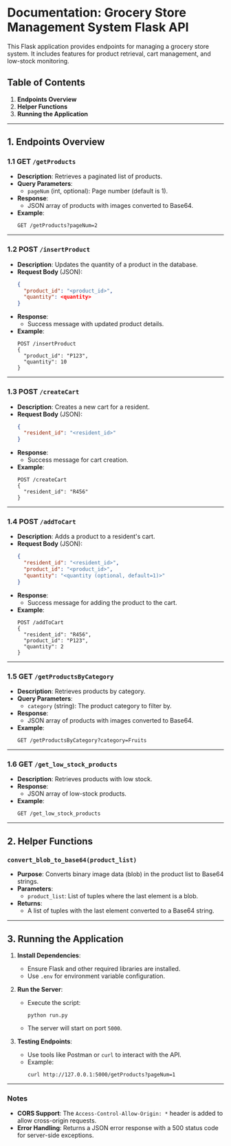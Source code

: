 
# Documentation: Grocery Store Management System Flask API

This Flask application provides endpoints for managing a grocery store system. It includes features for product retrieval, cart management, and low-stock monitoring.

## Table of Contents
1. **Endpoints Overview**
2. **Helper Functions**
3. **Running the Application**

---

## 1. Endpoints Overview

### **1.1 GET `/getProducts`**
- **Description**: Retrieves a paginated list of products.
- **Query Parameters**:
  - `pageNum` (int, optional): Page number (default is 1).
- **Response**:
  - JSON array of products with images converted to Base64.
- **Example**:
  ```
  GET /getProducts?pageNum=2
  ```

---

### **1.2 POST `/insertProduct`**
- **Description**: Updates the quantity of a product in the database.
- **Request Body** (JSON):
  ```json
  {
    "product_id": "<product_id>",
    "quantity": <quantity>
  }
  ```
- **Response**:
  - Success message with updated product details.
- **Example**:
  ```
  POST /insertProduct
  {
    "product_id": "P123",
    "quantity": 10
  }
  ```

---

### **1.3 POST `/createCart`**
- **Description**: Creates a new cart for a resident.
- **Request Body** (JSON):
  ```json
  {
    "resident_id": "<resident_id>"
  }
  ```
- **Response**:
  - Success message for cart creation.
- **Example**:
  ```
  POST /createCart
  {
    "resident_id": "R456"
  }
  ```

---

### **1.4 POST `/addToCart`**
- **Description**: Adds a product to a resident's cart.
- **Request Body** (JSON):
  ```json
  {
    "resident_id": "<resident_id>",
    "product_id": "<product_id>",
    "quantity": "<quantity (optional, default=1)>"
  }
  ```
- **Response**:
  - Success message for adding the product to the cart.
- **Example**:
  ```
  POST /addToCart
  {
    "resident_id": "R456",
    "product_id": "P123",
    "quantity": 2
  }
  ```

---

### **1.5 GET `/getProductsByCategory`**
- **Description**: Retrieves products by category.
- **Query Parameters**:
  - `category` (string): The product category to filter by.
- **Response**:
  - JSON array of products with images converted to Base64.
- **Example**:
  ```
  GET /getProductsByCategory?category=Fruits
  ```

---

### **1.6 GET `/get_low_stock_products`**
- **Description**: Retrieves products with low stock.
- **Response**:
  - JSON array of low-stock products.
- **Example**:
  ```
  GET /get_low_stock_products
  ```

---

## 2. Helper Functions

### **`convert_blob_to_base64(product_list)`**
- **Purpose**: Converts binary image data (blob) in the product list to Base64 strings.
- **Parameters**:
  - `product_list`: List of tuples where the last element is a blob.
- **Returns**:
  - A list of tuples with the last element converted to a Base64 string.

---

## 3. Running the Application

1. **Install Dependencies**:
   - Ensure Flask and other required libraries are installed.
   - Use `.env` for environment variable configuration.

2. **Run the Server**:
   - Execute the script:  
     ```
     python run.py
     ```
   - The server will start on port `5000`.

3. **Testing Endpoints**:
   - Use tools like Postman or `curl` to interact with the API.
   - Example:  
     ```
     curl http://127.0.0.1:5000/getProducts?pageNum=1
     ```

---

### Notes
- **CORS Support**: The `Access-Control-Allow-Origin: *` header is added to allow cross-origin requests.
- **Error Handling**: Returns a JSON error response with a 500 status code for server-side exceptions.
